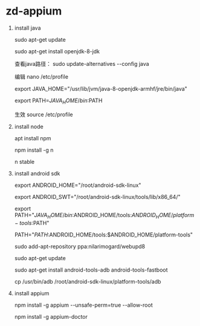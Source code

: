 # zd-appium

1. install java

   sudo apt-get update

   sudo apt-get install openjdk-8-jdk

   查看java路径： sudo update-alternatives --config java

   编辑 nano /etc/profile

   export JAVA_HOME="/usr/lib/jvm/java-8-openjdk-armhf/jre/bin/java"
    
   export PATH=${JAVA_HOME}/bin:$PATH

   生效 source /etc/profile

2. install node

   apt install npm

   npm install -g n

   n stable

3. install android sdk

   export ANDROID_HOME="/root/android-sdk-linux"
   
   export ANDROID_SWT="/root/android-sdk-linux/tools/lib/x86_64/"

   export PATH="${JAVA_HOME}/bin:$ANDROID_HOME/tools:$ANDROID_HOME/platform-tools:$PATH"
   
   PATH="$PATH:$ANDROID_HOME/tools:$ANDROID_HOME/platform-tools"

   sudo add-apt-repository ppa:nilarimogard/webupd8
  
   sudo apt-get update
  
   sudo apt-get install android-tools-adb android-tools-fastboot

   cp /usr/bin/adb /root/android-sdk-linux/platform-tools/adb

3. install appium

   npm install -g appium --unsafe-perm=true --allow-root

   npm install -g appium-doctor

